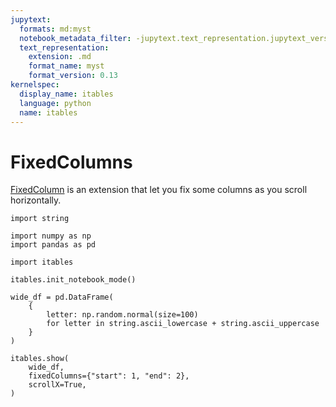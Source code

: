 ```yaml
---
jupytext:
  formats: md:myst
  notebook_metadata_filter: -jupytext.text_representation.jupytext_version
  text_representation:
    extension: .md
    format_name: myst
    format_version: 0.13
kernelspec:
  display_name: itables
  language: python
  name: itables
---
```


# FixedColumns

[FixedColumn](https://datatables.net/extensions/fixedcolumns/) is an extension
that let you fix some columns as you scroll horizontally.

```{code-cell} ipython3
import string

import numpy as np
import pandas as pd

import itables

itables.init_notebook_mode()

wide_df = pd.DataFrame(
    {
        letter: np.random.normal(size=100)
        for letter in string.ascii_lowercase + string.ascii_uppercase
    }
)

itables.show(
    wide_df,
    fixedColumns={"start": 1, "end": 2},
    scrollX=True,
)
```

